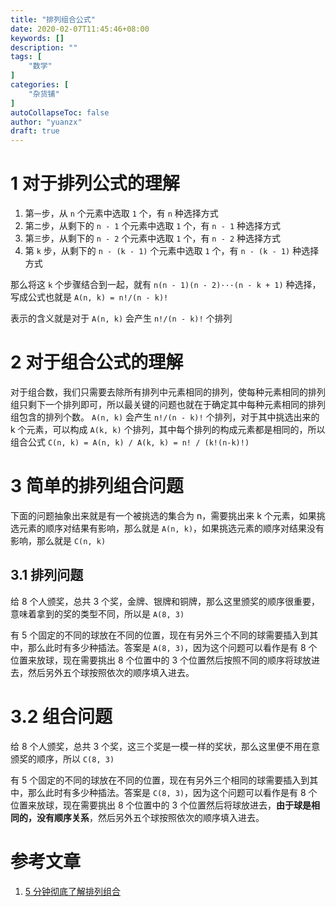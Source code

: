 ```yaml
---
title: "排列组合公式"
date: 2020-02-07T11:45:46+08:00
keywords: []
description: ""
tags: [
    "数学"
]
categories: [
    "杂货铺"
]
autoCollapseToc: false
author: "yuanzx"
draft: true
---
```


# 1 对于排列公式的理解

1. 第`一`步，从 `n` 个元素中选取 `1` 个，有 `n` 种选择方式
2. 第`二`步，从剩下的 `n - 1` 个元素中选取 `1` 个，有 `n - 1` 种选择方式
3. 第`三`步，从剩下的 `n - 2` 个元素中选取 `1` 个，有 `n - 2` 种选择方式
4. 第 `k` 步，从剩下的 `n - (k - 1)` 个元素中选取 `1` 个，有 `n - (k - 1)` 种选择方式

那么将这 `k` 个步骤结合到一起，就有 `n(n - 1)(n - 2)···(n - k + 1)` 种选择，写成公式也就是 `A(n, k) = n!/(n - k)!`

表示的含义就是对于 `A(n, k)` 会产生 `n!/(n - k)!` 个排列

# 2 对于组合公式的理解

对于组合数，我们只需要去除所有排列中元素相同的排列，使每种元素相同的排列组只剩下一个排列即可，所以最关键的问题也就在于确定其中每种元素相同的排列组包含的排列个数。 `A(n, k)` 会产生 `n!/(n - k)!` 个排列，对于其中挑选出来的 k 个元素，可以构成 `A(k, k)` 个排列，其中每个排列的构成元素都是相同的，所以组合公式 `C(n, k) = A(n, k) / A(k, k) = n! / (k!(n-k)!)`

# 3 简单的排列组合问题

下面的问题抽象出来就是有一个被挑选的集合为 n，需要挑出来 k 个元素，如果挑选元素的顺序对结果有影响，那么就是 `A(n, k)`，如果挑选元素的顺序对结果没有影响，那么就是 `C(n, k)`

## 3.1 排列问题

给 8 个人颁奖，总共 3 个奖，金牌、银牌和铜牌，那么这里颁奖的顺序很重要，意味着拿到的奖的类型不同，所以是 `A(8, 3)`

有 5 个固定的不同的球放在不同的位置，现在有另外三个不同的球需要插入到其中，那么此时有多少种插法。答案是 `A(8, 3)`，因为这个问题可以看作是有 8 个位置来放球，现在需要挑出 8 个位置中的 3 个位置然后按照不同的顺序将球放进去，然后另外五个球按照依次的顺序填入进去。

# 3.2 组合问题

给 8 个人颁奖，总共 3 个奖，这三个奖是一模一样的奖状，那么这里便不用在意颁奖的顺序，所以 `C(8, 3)`

有 5 个固定的不同的球放在不同的位置，现在有另外三个相同的球需要插入到其中，那么此时有多少种插法。答案是 `C(8, 3)`，因为这个问题可以看作是有 8 个位置来放球，现在需要挑出 8 个位置中的 3 个位置然后将球放进去，**由于球是相同的，没有顺序关系**，然后另外五个球按照依次的顺序填入进去。

# 参考文章

1. [5 分钟彻底了解排列组合](https://zhuanlan.zhihu.com/p/41855459)